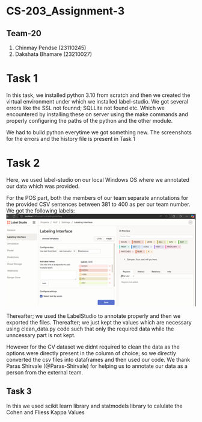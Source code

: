 # CS-203_Assignment-3

## Team-20 

1) Chinmay Pendse (23110245)
2) Dakshata Bhamare (23210027)



# Task 1
In this task, we installed python 3.10 from scratch and then we created the virtual environment under which we installed label-studio.
We got several errors like the SSL not founnd; SQLLite not found etc. Which we encountered by installing these on server using the make commands and properly configuring the paths of the python and the other module.

We had to build python everytime we got something new.
The screenshots for the errors and the history file is present in Task 1

# Task 2

Here, we used label-studio on our local Windows OS where we annotated our data which was provided.

For the POS part, both the members of our team separate annotations for the provided CSV sentences between 381 to 400 as per our team number. We got the following labels:
![Alt text](image.png)

Thereafter; we used the LabelStudio to annotate properly and then we exported the files. Thereafter; we just kept the values which are necessary using clean_data.py code such that only the required data while the unncessary part is not kept.

However for the CV dataset we didnt required to clean the data as the options were directly present in the column of choice; so we directly converted the csv files into dataframes and then used our code. We thank Paras Shirvale (@Paras-Shirvale) for helping us to annotate our data as a person from the external team.

## Task 3

In this we used scikit learn library and statmodels library to calulate the Cohen and Fliess Kappa Values



